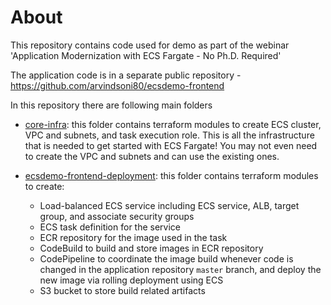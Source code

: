 # About
This repository contains code used for demo as part of the webinar 'Application Modernization with ECS Fargate - No Ph.D. Required'

The application code is in a separate public repository - https://github.com/arvindsoni80/ecsdemo-frontend 

In this repository there are following main folders
* [core-infra](https://github.com/arvindsoni80/ecs-fg-terraform-webinar-demo/tree/main/core-infra): this folder contains terraform modules to create ECS cluster, VPC and subnets, and task execution role. This is all the infrastructure that is needed to get started with ECS Fargate! You may not even need to create the VPC and subnets and can use the existing ones.


* [ecsdemo-frontend-deployment](https://github.com/arvindsoni80/ecs-fg-terraform-webinar-demo/tree/main/ecsdemo-frontend-deployment): this folder contains terraform modules to create:
  * Load-balanced ECS service including ECS service, ALB, target group, and associate security groups
  * ECS task definition for the service
  * ECR repository for the image used in the task
  * CodeBuild to build and store images in ECR repository
  * CodePipeline to coordinate the image build whenever code is changed in the application repository `master` branch, and deploy the new image via rolling deployment using ECS 
  * S3 bucket to store build related artifacts



